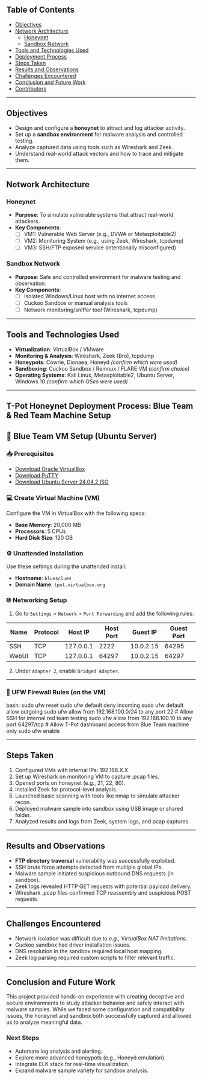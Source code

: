 ## Table of Contents

- [Objectives](#objectives)
- [Network Architecture](#network-architecture)
  - [Honeynet](#honeynet)
  - [Sandbox Network](#sandbox-network)
- [Tools and Technologies Used](#tools-and-technologies-used)
- [Deployment Process](#deployment-process)
- [Steps Taken](#steps-taken)
- [Results and Observations](#results-and-observations)
- [Challenges Encountered](#challenges-encountered)
- [Conclusion and Future Work](#conclusion-and-future-work)
- [Contributors](#contributors)

---

## Objectives

- Design and configure a **honeynet** to attract and log attacker activity.
- Set up a **sandbox environment** for malware analysis and controlled testing.
- Analyze captured data using tools such as Wireshark and Zeek.
- Understand real-world attack vectors and how to trace and mitigate them.

---

## Network Architecture

### Honeynet

- **Purpose**: To simulate vulnerable systems that attract real-world attackers.
- **Key Components**:
  - [ ] VM1: Vulnerable Web Server (e.g., DVWA or Metasploitable2)
  - [ ] VM2: Monitoring System (e.g., using Zeek, Wireshark, tcpdump)
  - [ ] VM3: SSH/FTP exposed service (intentionally misconfigured)

### Sandbox Network

- **Purpose**: Safe and controlled environment for malware testing and observation.
- **Key Components**:
  - [ ] Isolated Windows/Linux host with no internet access
  - [ ] Cuckoo Sandbox or manual analysis tools
  - [ ] Network monitoring/sniffer tool (Wireshark, tcpdump)

---

## Tools and Technologies Used

- **Virtualization**: VirtualBox / VMware
- **Monitoring & Analysis**: Wireshark, Zeek (Bro), tcpdump
- **Honeypots**: Cowrie, Dionaea, Honeyd _(confirm which were used)_
- **Sandboxing**: Cuckoo Sandbox / Remnux / FLARE VM _(confirm choice)_
- **Operating Systems**: Kali Linux, Metasploitable2, Ubuntu Server, Windows 10 _(confirm which OSes were used)_

---

## T-Pot Honeynet Deployment Process: Blue Team & Red Team Machine Setup

## 📘 Blue Team VM Setup (Ubuntu Server)

### 📥 Prerequisites

- [Download Oracle VirtualBox](https://www.virtualbox.org/)
- [Download PuTTY](https://www.putty.org/)
- [Download Ubuntu Server 24.04.2 ISO](https://ubuntu.com/download/server)

### 💻 Create Virtual Machine (VM)

Configure the VM in VirtualBox with the following specs:

- **Base Memory**: 20,000 MB
- **Processors**: 5 CPUs
- **Hard Disk Size**: 120 GB

### ⚙️ Unattended Installation

Use these settings during the unattended install:

- **Hostname**: `bluesclues`  
- **Domain Name**: `tpot.virtualbox.org`

### 🌐 Networking Setup

1. Go to `Settings` > `Network` > `Port Forwarding` and add the following rules:

| Name    | Protocol | Host IP       | Host Port | Guest IP      | Guest Port |
|---------|----------|---------------|-----------|---------------|------------|
| SSH     | TCP      | 127.0.0.1     | 2222      | 10.0.2.15     | 64295      |
| WebUI   | TCP      | 127.0.0.1     | 64297     | 10.0.2.15     | 64297      |

2. Under `Adapter 2`, enable `Bridged Adapter`.

---

### 🔐 UFW Firewall Rules (on the VM)

bash:
sudo ufw reset
sudo ufw default deny incoming
sudo ufw default allow outgoing
sudo ufw allow from 192.168.100.0/24 to any port 22      # Allow SSH for internal red team testing
sudo ufw allow from 192.168.100.10 to any port 64297/tcp # Allow T-Pot dashboard access from Blue Team machine only
sudo ufw enable


---

## Steps Taken

1. Configured VMs with internal IPs: 192.168.X.X
2. Set up Wireshark on monitoring VM to capture .pcap files.
3. Opened ports on honeynet (e.g., 21, 22, 80).
4. Installed Zeek for protocol-level analysis.
5. Launched basic scanning with tools like nmap to simulate attacker recon.
6. Deployed malware sample into sandbox using USB image or shared folder.
7. Analyzed results and logs from Zeek, system logs, and pcap captures.

---

## Results and Observations

- **FTP directory traversal** vulnerability was successfully exploited.
- SSH brute force attempts detected from multiple global IPs.
- Malware sample initiated suspicious outbound DNS requests (in sandbox).
- Zeek logs revealed HTTP GET requests with potential payload delivery.
- Wireshark .pcap files confirmed TCP reassembly and suspicious POST requests.

---

## Challenges Encountered

- Network isolation was difficult due to _e.g., VirtualBox NAT limitations_.
- Cuckoo sandbox had driver installation issues.
- DNS resolution in the sandbox required local host mapping.
- Zeek log parsing required custom scripts to filter relevant traffic.

---

## Conclusion and Future Work

This project provided hands-on experience with creating deceptive and secure environments to study attacker behavior and safely interact with malware samples. While we faced some configuration and compatibility issues, the honeynet and sandbox both successfully captured and allowed us to analyze meaningful data.

### Next Steps

- Automate log analysis and alerting.
- Explore more advanced honeypots (e.g., Honeyd emulation).
- Integrate ELK stack for real-time visualization.
- Expand malware sample variety for sandbox analysis.
